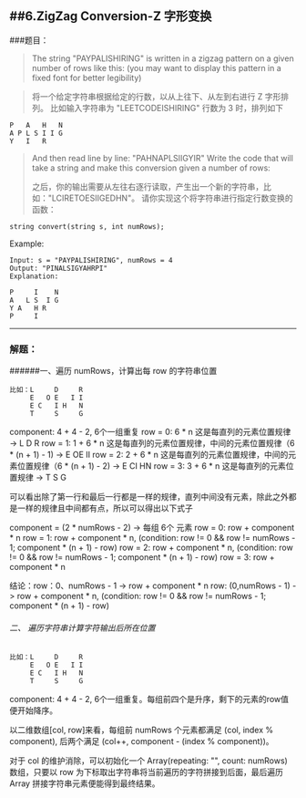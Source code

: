 ##6.ZigZag Conversion-Z 字形变换
-------

###题目：

> The string "PAYPALISHIRING" is written in a zigzag pattern on a given number of rows like this: (you may want to display this pattern in a fixed font for better legibility)

> 将一个给定字符串根据给定的行数，以从上往下、从左到右进行 Z 字形排列。
>比如输入字符串为 "LEETCODEISHIRING" 行数为 3 时，排列如下
```
P   A   H   N
A P L S I I G
Y   I   R
```
>And then read line by line: "PAHNAPLSIIGYIR"
>Write the code that will take a string and make this conversion given a number of rows:
>
>之后，你的输出需要从左往右逐行读取，产生出一个新的字符串，比如："LCIRETOESIIGEDHN"。
>请你实现这个将字符串进行指定行数变换的函数：
```
string convert(string s, int numRows);
```

Example:
```
Input: s = "PAYPALISHIRING", numRows = 4
Output: "PINALSIGYAHRPI"
Explanation:

P     I    N
A   L S  I G
Y A   H R
P     I
```

-------

### 解题：
######一、遍历 numRows，计算出每 row 的字符串位置
```
比如：L     D     R
     E   O E   I I
     E C   I H   N
     T     S     G
```

component: 4 + 4 - 2, 6个一组重复
row = 0: 6 * n 这是每直列的元素位置规律 -> L  D  R
row = 1: 1 + 6 * n 这是每直列的元素位置规律，中间的元素位置规律（6 * (n + 1) - 1) -> E  OE II
row = 2: 2 + 6 * n 这是每直列的元素位置规律，中间的元素位置规律（6 * (n + 1) - 2) -> E CI HN
row = 3: 3 + 6 * n 这是每直列的元素位置规律 -> T S G
     
可以看出除了第一行和最后一行都是一样的规律，直列中间没有元素，除此之外都是一样的规律且中间都有点，所以可以得出以下式子

component = (2 * numRows - 2) -> 每组 6个 元素
row = 0: row + component * n
row = 1: row + component * n, (condition: row != 0 && row != numRows - 1; component * (n + 1) - row)
row = 2: row + component * n, (condition: row != 0 && row != numRows - 1; component * (n + 1) - row)
row = 3: row + component * n
     
结论：row：0、numRows - 1 -> row + component * n
row: (0,numRows - 1) -> row + component * n, (condition: row != 0 && row != numRows - 1; component * (n + 1) - row)

###### 二、 遍历字符串计算字符输出后所在位置
```
比如：L     D     R
     E   O E   I I
     E C   I H   N
     T     S     G
```
component: 4 + 4 - 2, 6个一组重复。每组前四个是升序，剩下的元素的row值便开始降序。

以二维数组[col, row]来看，每组前 numRows 个元素都满足 (col, index % component), 后两个满足 (col++, component - (index % component))。

对于 col 的维护消除，可以初始化一个 Array(repeating: "", count: numRows) 数组，只要以 row 为下标取出字符串将当前遍历的字符拼接到后面，最后遍历 Array 拼接字符串元素便能得到最终结果。

       
